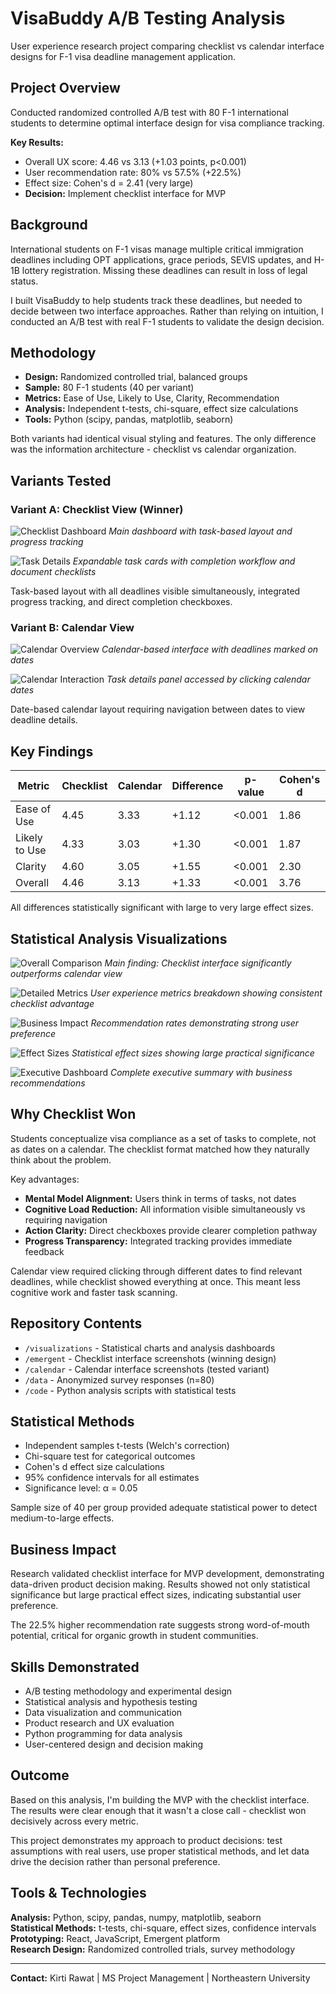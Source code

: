 # VisaBuddy A/B Testing Analysis

User experience research project comparing checklist vs calendar interface designs for F-1 visa deadline management application.

## Project Overview

Conducted randomized controlled A/B test with 80 F-1 international students to determine optimal interface design for visa compliance tracking.

**Key Results:**
- Overall UX score: 4.46 vs 3.13 (+1.03 points, p<0.001)
- User recommendation rate: 80% vs 57.5% (+22.5%)
- Effect size: Cohen's d = 2.41 (very large)
- **Decision:** Implement checklist interface for MVP

## Background

International students on F-1 visas manage multiple critical immigration deadlines including OPT applications, grace periods, SEVIS updates, and H-1B lottery registration. Missing these deadlines can result in loss of legal status.

I built VisaBuddy to help students track these deadlines, but needed to decide between two interface approaches. Rather than relying on intuition, I conducted an A/B test with real F-1 students to validate the design decision.

## Methodology

- **Design:** Randomized controlled trial, balanced groups
- **Sample:** 80 F-1 students (40 per variant)
- **Metrics:** Ease of Use, Likely to Use, Clarity, Recommendation
- **Analysis:** Independent t-tests, chi-square, effect size calculations
- **Tools:** Python (scipy, pandas, matplotlib, seaborn)

Both variants had identical visual styling and features. The only difference was the information architecture - checklist vs calendar organization.

## Variants Tested

### Variant A: Checklist View (Winner)

![Checklist Dashboard](emergent/checklist_dashboard.png)
*Main dashboard with task-based layout and progress tracking*

![Task Details](emergent/checklist_task_details.png)
*Expandable task cards with completion workflow and document checklists*

Task-based layout with all deadlines visible simultaneously, integrated progress tracking, and direct completion checkboxes.

### Variant B: Calendar View

![Calendar Overview](calendar/calendar_dashboard.png)
*Calendar-based interface with deadlines marked on dates*

![Calendar Interaction](calendar/calendar_task_details.png)
*Task details panel accessed by clicking calendar dates*

Date-based calendar layout requiring navigation between dates to view deadline details.

## Key Findings

| Metric | Checklist | Calendar | Difference | p-value | Cohen's d |
|--------|-----------|----------|------------|---------|-----------|
| Ease of Use | 4.45 | 3.33 | +1.12 | <0.001 | 1.86 |
| Likely to Use | 4.33 | 3.03 | +1.30 | <0.001 | 1.87 |
| Clarity | 4.60 | 3.05 | +1.55 | <0.001 | 2.30 |
| Overall | 4.46 | 3.13 | +1.33 | <0.001 | 3.76 |

All differences statistically significant with large to very large effect sizes.

## Statistical Analysis Visualizations

![Overall Comparison](visualizations/clean_viz1_main_finding.png)
*Main finding: Checklist interface significantly outperforms calendar view*

![Detailed Metrics](visualizations/clean_viz2_detailed_metrics.png)
*User experience metrics breakdown showing consistent checklist advantage*

![Business Impact](visualizations/clean_viz3_recommendation.png)
*Recommendation rates demonstrating strong user preference*

![Effect Sizes](visualizations/clean_viz4_effect_sizes.png)
*Statistical effect sizes showing large practical significance*

![Executive Dashboard](visualizations/clean_dashboard_executive.png)
*Complete executive summary with business recommendations*

## Why Checklist Won

Students conceptualize visa compliance as a set of tasks to complete, not as dates on a calendar. The checklist format matched how they naturally think about the problem.

Key advantages:
- **Mental Model Alignment:** Users think in terms of tasks, not dates
- **Cognitive Load Reduction:** All information visible simultaneously vs requiring navigation
- **Action Clarity:** Direct checkboxes provide clearer completion pathway
- **Progress Transparency:** Integrated tracking provides immediate feedback

Calendar view required clicking through different dates to find relevant deadlines, while checklist showed everything at once. This meant less cognitive work and faster task scanning.

## Repository Contents

- `/visualizations` - Statistical charts and analysis dashboards
- `/emergent` - Checklist interface screenshots (winning design)
- `/calendar` - Calendar interface screenshots (tested variant)
- `/data` - Anonymized survey responses (n=80)
- `/code` - Python analysis scripts with statistical tests

## Statistical Methods

- Independent samples t-tests (Welch's correction)
- Chi-square test for categorical outcomes
- Cohen's d effect size calculations
- 95% confidence intervals for all estimates
- Significance level: α = 0.05

Sample size of 40 per group provided adequate statistical power to detect medium-to-large effects.

## Business Impact

Research validated checklist interface for MVP development, demonstrating data-driven product decision making. Results showed not only statistical significance but large practical effect sizes, indicating substantial user preference.

The 22.5% higher recommendation rate suggests strong word-of-mouth potential, critical for organic growth in student communities.

## Skills Demonstrated

- A/B testing methodology and experimental design
- Statistical analysis and hypothesis testing
- Data visualization and communication
- Product research and UX evaluation
- Python programming for data analysis
- User-centered design and decision making

## Outcome

Based on this analysis, I'm building the MVP with the checklist interface. The results were clear enough that it wasn't a close call - checklist won decisively across every metric.

This project demonstrates my approach to product decisions: test assumptions with real users, use proper statistical methods, and let data drive the decision rather than personal preference.

## Tools & Technologies

**Analysis:** Python, scipy, pandas, numpy, matplotlib, seaborn  
**Statistical Methods:** t-tests, chi-square, effect sizes, confidence intervals  
**Prototyping:** React, JavaScript, Emergent platform  
**Research Design:** Randomized controlled trials, survey methodology

---

**Contact:** Kirti Rawat | MS Project Management | Northeastern University
